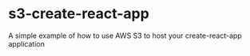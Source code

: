 # s3-create-react-app
A simple example of how to use AWS S3 to host your create-react-app application
